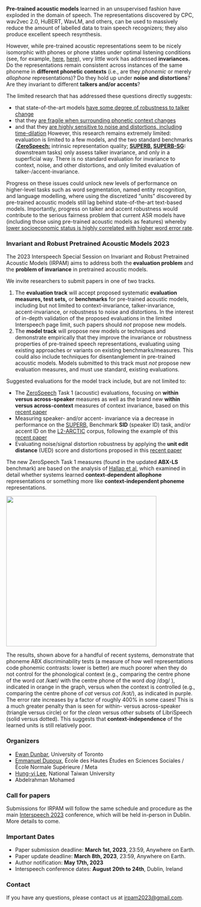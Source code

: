 **Pre-trained acoustic models** learned in an unsupervised fashion have exploded in the domain of speech. The representations discovered by CPC, wav2vec 2.0, HuBERT, WavLM, and others, can be used to massively reduce the amount of labelled data to train speech recognizers; they also produce excellent speech resynthesis.

However, while pre-trained acoustic representations seem to be nicely isomorphic with phones or phone states under optimal listening conditions (see, for example, [here](https://proceedings.neurips.cc/paper/2020/hash/92d1e1eb1cd6f9fba3227870bb6d7f07-Abstract.html), [here](https://ieeexplore.ieee.org/abstract/document/9414776/?casa_token=odmFOIWEJoAAAAAA:LNdam3N45ZkSWPKGokHWJN71qJd_kgII8LM0L4tqvt2hKEOa5VgUC_DZRf2XIpZpGc-Zp6M)), very little work has addressed **invariances.** Do the representations remain consistent across instances of the same phoneme in **different phonetic contexts** (i.e., are they *phonemic* or merely *allophone* representations)? Do they hold up under **noise and distortions**? Are they invariant to different **talkers and/or accents**?



The limited research that has addressed these questions directly suggests:
- that state-of-the-art models [have some degree of robustness to talker change](https://ieeexplore.ieee.org/abstract/document/9888095?casa_token=q5yNt_-Ax6UAAAAA:ZTb5yGkCyUMxhwKXtKx-yWggIhofX0f-9LwHIh-DQCzjso5zONobs5s_ld07Rfb-oxtaUVQ)
- that they [are fragile when surrounding phonetic context changes](https://arxiv.org/abs/2210.15775)
- and that they [are highly sensitive to noise and distortions, including time-dilation](https://arxiv.org/abs/2209.15483)
However, this research remains extremely limited: evaluation is limited to a few models, and the two standard benchmarks ([**ZeroSpeech:**](https://zerospeech.com/) intrinsic representation quality; **[SUPERB](https://superbbenchmark.org/), [SUPERB-SG](https://arxiv.org/abs/2203.06849):** downstream tasks) only assess talker invariance, and only in a superficial way. There is no standard evaluation for invariance to context, noise, and other distortions, and only limited evaluation of talker-/accent-invariance.

Progress on these issues could unlock new levels of performance on higher-level tasks such as word segmentation, named entity recognition, and language modelling, where using the discretized “units” discovered by pre-trained acoustic models still lag behind state-of-the-art text-based models. Importantly, progress on talker and accent robustness would contribute to the serious fairness problem that current ASR models have (including those using pre-trained acoustic models as features) whereby [lower socioeconomic status is highly correlated with higher word error rate](https://arxiv.org/abs/2110.08583).

### Invariant and Robust Pretrained Acoustic Models 2023

The 2023 Interspeech Special Session on Invariant and Robust Pretrained Acoustic Models (IRPAM) aims to address both the **evaluation problem**
and the **problem of invariance** in pretrained acoustic models.

We invite researchers to submit papers in one of two tracks.

1. The **evaluation track** will accept proposed systematic **evaluation measures, test sets,** or **benchmarks** for pre-trained acoustic models, including but not limited to context-invariance, talker-invariance, accent-invariance, or robustness to noise and distortions. In the interest of in-depth validation of the proposed evaluations in the  limited Interspeech page limit, such papers should *not* propose new models.
2. The **model track** will propose new models or techniques and demonstrate empirically that they improve the invariance or robustness properties of pre-trained speech representations, evaluating using existing approaches or variants on existing benchmarks/measures. This could also include techniques for disentanglement in pre-trained acoustic models. Models submitted to this track must *not* propose new evaluation measures, and must use standard, existing evaluations.

Suggested evaluations for the model track include, but are not limited to:

- The [ZeroSpeech](https://zerospeech.com) Task 1 (acoustic) evaluations, focusing on **within versus across-speaker** measures as well as the brand new **within versus across-context** measures of context invariance, based on this [recent paper](https://arxiv.org/abs/2210.15775)
- Measuring speaker- and/or accent- invariance via a decrease in performance on the [SUPERB](https://superbbenchmark.org/), Benchmark **SID** (speaker ID) task, and/or accent ID on the [L2-ARCTIC](https://psi.engr.tamu.edu/l2-arctic-corpus/) corpus, following the example of this [recent paper](https://proceedings.mlr.press/v162/qian22b.html)
- Evaluating noise/signal distortion robustness by applying the **unit edit distance** (UED) score and distortions proposed in this [recent paper](https://arxiv.org/abs/2209.15483)

The new ZeroSpeech Task 1 measures (found in the updated **ABX-LS** benchmark) are based on the analysis of [Hallap et al](https://arxiv.org/abs/2210.15775), which examined in detail whether systems learned **context-dependent allophone** representations or something        more like **context-independent phoneme** representations.

<img src="{{site.baseurl}}/assets/abxcontext-exp1.png" width="400">

The results, shown above for a handful of recent systems, demonstrate that phoneme ABX discriminability tests (a measure of how well representations code phonemic contrasts: lower is better) are much poorer when they do not control for the phonological context (e.g., comparing the centre phone of the word *cat* /kæt/ with the centre phone of the word *dog* /dɔɡ/ ), indicated in orange in the graph, versus when the context is controlled (e.g., comparing the centre phone of *cat* versus *cot* /kɔt/), as indicated in purple. The error rate increases by a factor of roughly 400% in some cases! This is a much greater penalty than is seen for within- versus across-speaker (triangle versus circle) or for the *clean* versus *other* subsets of LibriSpeech (solid versus dotted). This suggests that **context-independence** of the learned units is still relatively poor.


### Organizers
- [Ewan Dunbar](http://ewan.website/), University of Toronto
- [Emmanuel Dupoux](http://www.lscp.net/persons/dupoux/), École des Hautes Études en Sciences Sociales / École Normale Supérieure / Meta
- [Hung-yi Lee](https://speech.ee.ntu.edu.tw/~hylee/index.php), National Taiwan University
- Abdelrahman Mohamed

### Call for papers
Submissions for IRPAM will follow the same schedule and procedure as the main [Interspeech 2023](https://interspeech2023.org) conference, which will be held in-person in Dublin. More details to come.

### Important Dates
- Paper submission deadline: **March 1st, 2023**, 23:59, Anywhere on Earth.
- Paper update deadline: **March 8th, 2023**, 23:59, Anywhere on Earth.
- Author notification: **May 17th, 2023**
- Interspeech conference dates: **August 20th to 24th**, Dublin, Ireland

### Contact
If you have any questions, please contact us at irpam2023@gmail.com.

